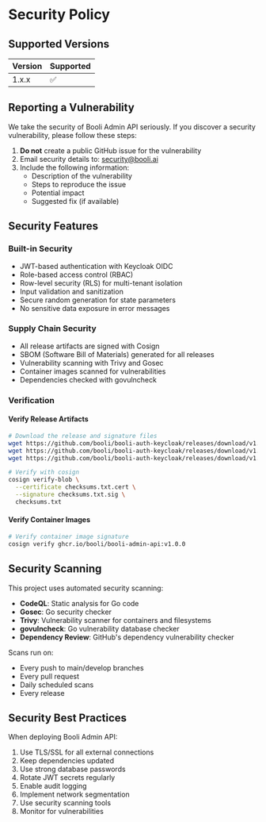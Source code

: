 # Security Policy

## Supported Versions

| Version | Supported          |
| ------- | ------------------ |
| 1.x.x   | :white_check_mark: |

## Reporting a Vulnerability

We take the security of Booli Admin API seriously. If you discover a security vulnerability, please follow these steps:

1. **Do not** create a public GitHub issue for the vulnerability
2. Email security details to: security@booli.ai
3. Include the following information:
   - Description of the vulnerability
   - Steps to reproduce the issue
   - Potential impact
   - Suggested fix (if available)

## Security Features

### Built-in Security

- JWT-based authentication with Keycloak OIDC
- Role-based access control (RBAC)
- Row-level security (RLS) for multi-tenant isolation
- Input validation and sanitization
- Secure random generation for state parameters
- No sensitive data exposure in error messages

### Supply Chain Security

- All release artifacts are signed with Cosign
- SBOM (Software Bill of Materials) generated for all releases
- Vulnerability scanning with Trivy and Gosec
- Container images scanned for vulnerabilities
- Dependencies checked with govulncheck

### Verification

#### Verify Release Artifacts

```bash
# Download the release and signature files
wget https://github.com/booli/booli-auth-keycloak/releases/download/v1.0.0/checksums.txt
wget https://github.com/booli/booli-auth-keycloak/releases/download/v1.0.0/checksums.txt.cert
wget https://github.com/booli/booli-auth-keycloak/releases/download/v1.0.0/checksums.txt.sig

# Verify with cosign
cosign verify-blob \
  --certificate checksums.txt.cert \
  --signature checksums.txt.sig \
  checksums.txt
```

#### Verify Container Images

```bash
# Verify container image signature
cosign verify ghcr.io/booli/booli-admin-api:v1.0.0
```

## Security Scanning

This project uses automated security scanning:

- **CodeQL**: Static analysis for Go code
- **Gosec**: Go security checker
- **Trivy**: Vulnerability scanner for containers and filesystems
- **govulncheck**: Go vulnerability database checker
- **Dependency Review**: GitHub's dependency vulnerability checker

Scans run on:
- Every push to main/develop branches
- Every pull request
- Daily scheduled scans
- Every release

## Security Best Practices

When deploying Booli Admin API:

1. Use TLS/SSL for all external connections
2. Keep dependencies updated
3. Use strong database passwords
4. Rotate JWT secrets regularly
5. Enable audit logging
6. Implement network segmentation
7. Use security scanning tools
8. Monitor for vulnerabilities